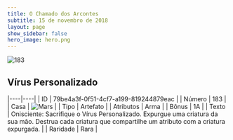 ```yaml
---
title: O Chamado dos Arcontes
subtitle: 15 de novembro de 2018
layout: page
show_sidebar: false
hero_image: hero.png
---
```


![183](https://cdn.keyforgegame.com/media/card_front/pt/341_183_3G89HPF6R2GX_pt.png)

## Vírus Personalizado

|----|----|
| ID | 79be4a3f-0f51-4cf7-a199-819244879eac |
| Número | 183 |
| Casa | ![Mars](https://archonarcana.com/images/thumb/d/de/Mars.png/22px-Mars.png "Marte") |
| Tipo | Artefato |
| Atributos | Arma |
| Bônus | 1A |
| Texto | Onisciente: Sacrifique o Vírus Personalizado. Expurgue uma criatura da sua mão. Destrua cada criatura que compartilhe um atributo com a criatura expurgada. |
| Raridade | Rara |
